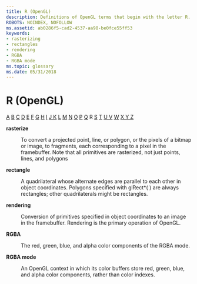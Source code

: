 ```yaml
---
title: R (OpenGL)
description: Definitions of OpenGL terms that begin with the letter R.
ROBOTS: NOINDEX, NOFOLLOW
ms.assetid: ab0286f5-cad2-4537-aa98-be0fce55ff53
keywords:
- rasterizing
- rectangles
- rendering
- RGBA
- RGBA mode
ms.topic: glossary
ms.date: 05/31/2018
---
```


# R (OpenGL)

[A](a.md) [B](b.md) [C](c.md) [D](d.md) [E](e.md) [F](f.md) [G](g.md) [H](h.md) [I](i.md) [J K](jk.md) [L](l.md) [M](m.md) [N](n.md) [O](o.md) [P](p.md) [Q](q.md) R [S](s.md) [T](t.md) [U V](u-v.md) [W](w.md) [X Y Z](x-y-z.md)

<dl> <dt>

<span id="opengl_rasterize"></span><span id="OPENGL_RASTERIZE"></span>**rasterize**
</dt> <dd>

To convert a projected point, line, or polygon, or the pixels of a bitmap or image, to fragments, each corresponding to a pixel in the framebuffer. Note that all primitives are rasterized, not just points, lines, and polygons

</dd> <dt>

<span id="opengl_rectangle"></span><span id="OPENGL_RECTANGLE"></span>**rectangle**
</dt> <dd>

A quadrilateral whose alternate edges are parallel to each other in object coordinates. Polygons specified with glRect\*( ) are always rectangles; other quadrilaterals might be rectangles.

</dd> <dt>

<span id="opengl_rendering"></span><span id="OPENGL_RENDERING"></span>**rendering**
</dt> <dd>

Conversion of primitives specified in object coordinates to an image in the framebuffer. Rendering is the primary operation of OpenGL.

</dd> <dt>

<span id="opengl_rgba"></span><span id="OPENGL_RGBA"></span>**RGBA**
</dt> <dd>

The red, green, blue, and alpha color components of the RGBA mode.

</dd> <dt>

<span id="opengl_rgba_mode"></span><span id="OPENGL_RGBA_MODE"></span>**RGBA mode**
</dt> <dd>

An OpenGL context in which its color buffers store red, green, blue, and alpha color components, rather than color indexes.

</dd> </dl>

 

 




